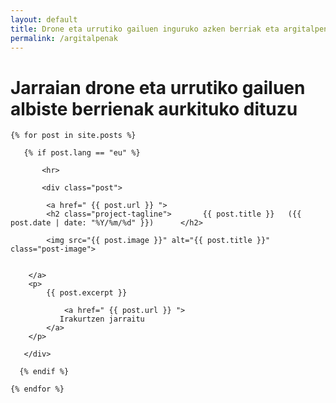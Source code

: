 ```yaml
---
layout: default
title: Drone eta urrutiko gailuen inguruko azken berriak eta argitalpenak
permalink: /argitalpenak
---
```


<h1 class="project-tagline">Jarraian drone eta urrutiko gailuen albiste berrienak aurkituko dituzu </h1>

<div class="posts-list">

    {% for post in site.posts %}

       {% if post.lang == "eu" %}

           <hr>

    	   <div class="post">

    	   	<a href=" {{ post.url }} ">
		   	<h2 class="project-tagline">       {{ post.title }}   ({{ post.date | date: "%Y/%m/%d" }}) 		</h2>

			<img src="{{ post.image }}" alt="{{ post.title }}" class="post-image">


	  	</a>
	  	<p>
			{{ post.excerpt }}

	    	   	<a href=" {{ post.url }} ">
			   Irakurtzen jarraitu
			</a>
	  	</p>

	   </div>

      {% endif %}

    {% endfor %}

</div>